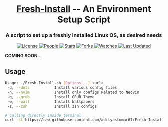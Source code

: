 <div align="center">

  <h1><a href="https://github.com/adityastomar67/Fresh-Install">Fresh-Install</a>  --  An Environment Setup Script</h1>
  <h3>A script to set up a freshly installed Linux OS, as desired needs</h3>


  <a href="https://github.com/adityastomar67/Fresh-Install/blob/main/LICENSE.md">
<img alt="License" src="https://img.shields.io/github/license/adityastomar67/Fresh-Install?style=flat&color=eee&label="> </a>

<a href="https://github.com/adityastomar67/Fresh-Install/graphs/contributors">
<img alt="People" src="https://img.shields.io/github/contributors/adityastomar67/Fresh-Install?style=flat&color=ffaaf2&label=People"> </a>

<a href="https://github.com/adityastomar67/Fresh-Install/stargazers">
<img alt="Stars" src="https://img.shields.io/github/stars/adityastomar67/Fresh-Install?style=flat&color=98c379&label=Stars"></a>

<a href="https://github.com/adityastomar67/Fresh-Install/network/members">
<img alt="Forks" src="https://img.shields.io/github/forks/adityastomar67/Fresh-Install?style=flat&color=66a8e0&label=Forks"> </a>

<a href="https://github.com/adityastomar67/Fresh-Install/watchers">
<img alt="Watches" src="https://img.shields.io/github/watchers/adityastomar67/Fresh-Install?style=flat&color=f5d08b&label=Watches"> </a>

<a href="https://github.com/adityastomar67/Fresh-Install/pulse">
<img alt="Last Updated" src="https://img.shields.io/github/last-commit/adityastomar67/Fresh-Install?style=flat&color=e06c75&label="> </a>

</div>

**COMING SOON...**

## Usage
```bash
Usage: ./Fresh-Install.sh [Options...] <url>
 -d, --dots           Install various config files
 -n, --nvim           Install only configs Related to Neovim
 -g, --grub           Install GRUB Theme
 -w, --wall           Install Wallpapers
 -z, --zsh            Install zsh configs

# Calling directly inside terminal
curl -sL https://raw.githubusercontent.com/adityastomar67/Fresh-Install/master/Fresh-Install.sh | sh -s -- <flags>
 ```
